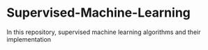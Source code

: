 # Supervised-Machine-Learning
In this repository, supervised machine learning algorithms and their implementation
